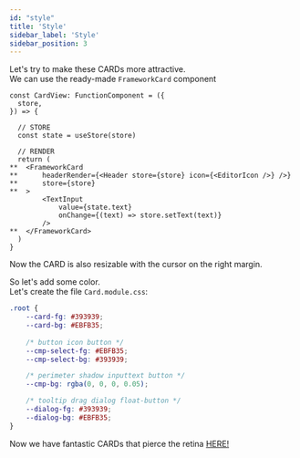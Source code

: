 ```yaml
---
id: "style"
title: 'Style'
sidebar_label: 'Style'
sidebar_position: 3
---
```


Let's try to make these CARDs more attractive.  
We can use the ready-made `FrameworkCard` component

```tsx title="App.tsx"
const CardView: FunctionComponent = ({
  store,
}) => {

  // STORE
  const state = useStore(store)

  // RENDER
  return (
**	<FrameworkCard
**		headerRender={<Header store={store} icon={<EditorIcon />} />}
**		store={store}
**	>
    	<TextInput
        	value={state.text}
        	onChange={(text) => store.setText(text)}
      	/>
**  </FrameworkCard>
  )
}
```
Now the CARD is also resizable with the cursor on the right margin.

So let's add some color.  
Let's create the file `Card.module.css`:  

```css title="Card.module.css"
.root {
	--card-fg: #393939;
	--card-bg: #EBFB35;
	
	/* button icon button */
	--cmp-select-fg: #EBFB35;
	--cmp-select-bg: #393939;

	/* perimeter shadow inputtext button */
	--cmp-bg: rgba(0, 0, 0, 0.05);

	/* tooltip drag dialog float-button */
	--dialog-fg: #393939;
	--dialog-bg: #EBFB35;
}
```

Now we have fantastic CARDs that pierce the retina
[HERE!](https://codesandbox.io/p/sandbox/style-4qcwdv?file=%2Fsrc%2FCard.module.css%3A11%2C1)

